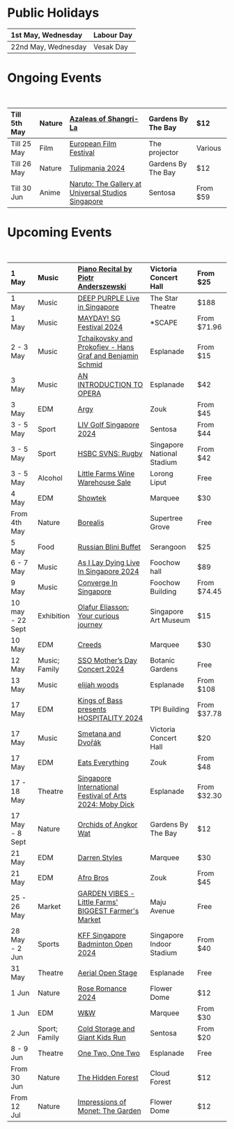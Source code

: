 # Public Holidays

|1st May, Wednesday|Labour Day|
|:-|:-|
|22nd May, Wednesday|Vesak Day|

# Ongoing Events

&#x200B;

|Till 5th May|Nature|[Azaleas of Shangri-La](https://www.gardensbythebay.com.sg/en/things-to-do/calendar-of-events/azaleas-of-shangri-la.html)|Gardens By The Bay|$12|
|:-|:-|:-|:-|:-|
|Till 25 May|Film|[European Film Festival](https://euff.com.sg/)|The projector|Various|
|Till 26 May|Nature|[Tulipmania 2024](https://www.gardensbythebay.com.sg/en/things-to-do/calendar-of-events/tulipmania-2024.html)|Gardens By The Bay|$12|
|Till 30 Jun |Anime|[Naruto: The Gallery at Universal Studios Singapore](https://www.rwsentosa.com/en/events/universal-studios-singapore-naruto-the-gallery)|Sentosa|From $59|

# Upcoming Events

&#x200B;

|1 May|Music|[Piano Recital by Piotr Anderszewski](https://www.sistic.com.sg/events/piotr0524)|Victoria Concert Hall|From $25|
|:-|:-|:-|:-|:-|
|1 May|Music|[DEEP PURPLE Live in Singapore](https://www.sistic.com.sg/events/purple0524)|The Star Theatre|$188|
|1 May|Music|[MAYDAY! SG Festival 2024](https://www.eventbrite.sg/e/mayday-sg-festival-2024-presented-by-merchcow-tickets-858621248267?aff=erelexpmlt)|\*SCAPE|From $71.96|
|2 - 3 May|Music  |[Tchaikovsky and Prokofiev - Hans Graf and Benjamin Schmid](https://www.esplanade.com/whats-on/2023/tchaikovsky-and-prokofiev-hans-graf-and-benjamin-schmid) |Esplanade|From $15|
|3 May|Music|[AN INTRODUCTION TO OPERA](https://www.sistic.com.sg/events/opera0524)|Esplanade|$42|
|3 May|EDM|[Argy](https://zoukgroup.com/singapore/zouk/event/EVE109748600020240503/argy/)|Zouk|From $45|
|3 - 5 May    |Sport|[LIV Golf Singapore 2024](https://www.sentosa.com.sg/en/things-to-do/events/liv-golf-singapore/)|Sentosa|From $44|
|3 - 5 May|Sport|[HSBC SVNS: Rugby](https://www.svns.com/en/events/singapore)|Singapore National Stadium|From $42|
|3 - 5 May|Alcohol|[Little Farms Wine Warehouse Sale](https://www.eventbrite.sg/e/little-farms-wine-warehouse-sale-tickets-862572867667?aff=ebdssbdestsearch)|Lorong Liput|Free|
|4 May|EDM|[Showtek](https://marqueesingapore.com/event/marquee-presents-showtek-2/)|Marquee|$30|
|From 4th May|Nature|[Borealis](https://www.gardensbythebay.com.sg/en/things-to-do/calendar-of-events/borealis.html)|Supertree Grove|Free|
|5 May|Food|[Russian Blini Buffet](https://www.eventbrite.sg/e/russian-blini-buffet-5-may-tickets-876115062737?aff=ebdssbdestsearch)|Serangoon|$25|
|6 - 7 May|Music|[As I Lay Dying Live In Singapore 2024](https://www.eventbrite.sg/e/as-i-lay-dying-live-in-singapore-2024-tickets-869141544757?aff=ebdssbdestsearch)|Foochow hall|$89|
|9 May|Music|[Converge In Singapore](https://www.eventbrite.sg/e/converge-in-singapore-tickets-863782465607?aff=ebdssbdestsearch&keep_tld=1)|Foochow Building|From $74.45|
|10 may - 22 Sept|Exhibition|[Olafur Eliasson: Your curious journey](https://www.singaporeartmuseum.sg/art-events/exhibitions/olafur-eliasson)|Singapore Art Museum|$15|
|10 May|EDM|[Creeds](https://marqueesingapore.com/event/marquee-presents-creeds/)|Marquee|$30|
|12 May|Music; Family|[SSO Mother’s Day Concert 2024](https://www.sso.org.sg/whats-on/sso-mothers-day-concert-2024)|Botanic Gardens|Free|
|13 May|Music|[elijah woods](https://ticketmaster.sg/activity/detail/24sg_elijahwoods)|Esplanade|From $108|
|17 May|EDM|[Kings of Bass presents HOSPITALITY 2024](https://www.eventbrite.sg/e/kings-of-bass-presents-hospitality-2024-feat-p-money-x-whiney-anas-uk-tickets-858714557357?aff=ebdssbdestsearch)|TPI Building|From $37.78|
|17 May|Music|[Smetana and Dvořák](https://www.sso.org.sg/whats-on/smetana-and-dvorak)|Victoria Concert Hall|$20|
|17 May|EDM|[Eats Everything](https://www.collectiveminds.asia/shows/eatseverything)|Zouk|From $48|
|17 - 18 May    |Theatre|[Singapore International Festival of Arts 2024: Moby Dick](https://www.esplanade.com/whats-on/2024/singapore-international-festival-of-arts-2024-moby-dick)|Esplanade|From $32.30|
|17 May - 8 Sept   |Nature|[Orchids of Angkor Wat](https://www.gardensbythebay.com.sg/en/things-to-do/calendar-of-events/orchids-of-angkor-wat.html) |Gardens By The Bay|$12|
|21 May|EDM|[Darren Styles](https://marqueesingapore.com/event/marquee-presents-darren-stylez/)|Marquee|$30|
|21 May|EDM|[Afro Bros](https://zoukgroup.com/singapore/zouk/event/EVE109748600020240521/afro-bros/)|Zouk|From $45|
|25 - 26 May|Market|[GARDEN VIBES - Little Farms' BIGGEST Farmer's Market](https://www.eventbrite.sg/e/garden-vibes-little-farms-biggest-farmers-market-tickets-877176848567?aff=ebdssbdestsearch)|Maju Avenue|Free|
|28 May - 2 Jun|Sports|[​​KFF Singapore Badminton Open 2024](https://www.sistic.com.sg/events/badminton0624)|Singapore Indoor Stadium|From $40|
|31 May   |Theatre|[Aerial Open Stage](https://www.esplanade.com/whats-on/festivals-and-series/festivals/2024/flipside/events/aerial-open-stage) |Esplanade|Free|
|1 Jun|Nature|[Rose Romance 2024](https://www.gardensbythebay.com.sg/en/things-to-do/calendar-of-events/rose-romance-2024.html)|Flower Dome|$12|
|1 Jun|EDM|[W&W](https://marqueesingapore.com/event/marquee-presents-ww-3/)|Marquee|From $30|
|2 Jun  |Sport; Family |[Cold Storage and Giant Kids Run](https://csgtkidsrun.com.sg/) |Sentosa|From $20|
|8 - 9 Jun   |Theatre|[One Two, One Two](https://www.esplanade.com/whats-on/festivals-and-series/festivals/2024/flipside/events/one-two-one-two) |Esplanade|Free|
|From 30 Jun|Nature|[The Hidden Forest](https://www.gardensbythebay.com.sg/en/things-to-do/calendar-of-events/the-hidden-forest.html)|Cloud Forest|$12|
|From 12 Jul|Nature|[Impressions of Monet: The Garden](https://www.gardensbythebay.com.sg/en/things-to-do/calendar-of-events/monet-garden.html)|Flower Dome|$12|

&#x200B;